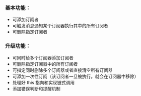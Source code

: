 ### 基本功能：

-  可添加订阅者
-  可触发消息通知某个订阅器执行其中的所有订阅者
-  可删除指定订阅者

### 升级功能：

-  可同时给多个订阅器添加订阅者
-  可删除指定订阅器中的所有订阅者
-  可指定同时删除多个订阅器或者直接清空所有订阅器
-  可添加一次性订阅（该订阅者一旦被执行，就会在订阅器中移除）
-  处理好 this 指向和实现链式调用
-  添加错误判断和提醒机制
